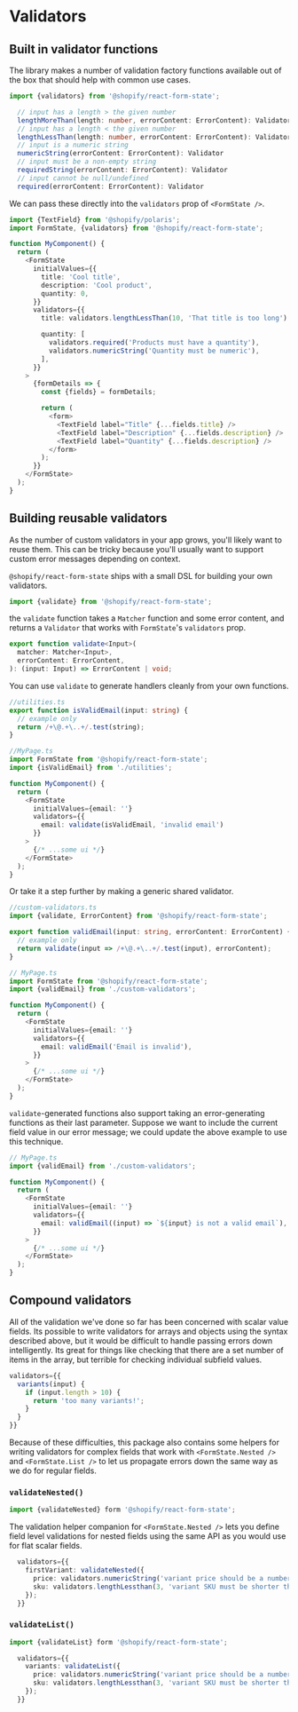 # Validators

## Built in validator functions

The library makes a number of validation factory functions available out of the box that should help with common use cases.

```typescript
import {validators} from '@shopify/react-form-state';
```

```typescript
  // input has a length > the given number
  lengthMoreThan(length: number, errorContent: ErrorContent): Validator
  // input has a length < the given number
  lengthLessThan(length: number, errorContent: ErrorContent): Validator
  // input is a numeric string
  numericString(errorContent: ErrorContent): Validator
  // input must be a non-empty string
  requiredString(errorContent: ErrorContent): Validator
  // input cannot be null/undefined
  required(errorContent: ErrorContent): Validator
```

We can pass these directly into the `validators` prop of `<FormState />`.

```typescript
import {TextField} from '@shopify/polaris';
import FormState, {validators} from '@shopify/react-form-state';

function MyComponent() {
  return (
    <FormState
      initialValues={{
        title: 'Cool title',
        description: 'Cool product',
        quantity: 0,
      }}
      validators={{
        title: validators.lengthLessThan(10, 'That title is too long')

        quantity: [
          validators.required('Products must have a quantity'),
          validators.numericString('Quantity must be numeric'),
        ],
      }}
    >
      {formDetails => {
        const {fields} = formDetails;

        return (
          <form>
            <TextField label="Title" {...fields.title} />
            <TextField label="Description" {...fields.description} />
            <TextField label="Quantity" {...fields.description} />
          </form>
        );
      }}
    </FormState>
  );
}
```

## Building reusable validators

As the number of custom validators in your app grows, you'll likely want to reuse them. This can be tricky because you'll usually want to support custom error messages depending on context.

`@shopify/react-form-state` ships with a small DSL for building your own validators.

```typescript
import {validate} from '@shopify/react-form-state';
```

the `validate` function takes a `Matcher` function and some error content, and returns a `Validator` that works with `FormState`'s `validators` prop.

```typescript
export function validate<Input>(
  matcher: Matcher<Input>,
  errorContent: ErrorContent,
): (input: Input) => ErrorContent | void;
```

You can use `validate` to generate handlers cleanly from your own functions.

```typescript
//utilities.ts
export function isValidEmail(input: string) {
  // example only
  return /+\@.+\..+/.test(string);
}
```

```typescript
//MyPage.ts
import FormState from '@shopify/react-form-state';
import {isValidEmail} from './utilities';

function MyComponent() {
  return (
    <FormState
      initialValues={email: ''}
      validators={{
        email: validate(isValidEmail, 'invalid email')
      }}
    >
      {/* ...some ui */}
    </FormState>
  );
}
```

Or take it a step further by making a generic shared validator.

```typescript
//custom-validators.ts
import {validate, ErrorContent} from '@shopify/react-form-state';

export function validEmail(input: string, errorContent: ErrorContent) {
  // example only
  return validate(input => /+\@.+\..+/.test(input), errorContent);
}
```

```typescript
// MyPage.ts
import FormState from '@shopify/react-form-state';
import {validEmail} from './custom-validators';

function MyComponent() {
  return (
    <FormState
      initialValues={email: ''}
      validators={{
        email: validEmail('Email is invalid'),
      }}
    >
      {/* ...some ui */}
    </FormState>
  );
}
```

`validate`-generated functions also support taking an error-generating functions as their last parameter. Suppose we want to include the current field value in our error message; we could update the above example to use this technique.

```typescript
// MyPage.ts
import {validEmail} from './custom-validators';

function MyComponent() {
  return (
    <FormState
      initialValues={email: ''}
      validators={{
        email: validEmail((input) => `${input} is not a valid email`),
      }}
    >
      {/* ...some ui */}
    </FormState>
  );
}
```

## Compound validators

All of the validation we've done so far has been concerned with scalar value fields. Its possible to write validators for arrays and objects using the syntax described above, but it would be difficult to handle passing errors down intelligently. Its great for things like checking that there are a set number of items in the array, but terrible for checking individual subfield values.

```typescript
validators={{
  variants(input) {
    if (input.length > 10) {
      return 'too many variants!';
    }
  }
}}
```

Because of these difficulties, this package also contains some helpers for writing validators for complex fields that work with `<FormState.Nested />` and `<FormState.List />` to let us propagate errors down the same way as we do for regular fields.

### `validateNested()`

```typescript
import {validateNested} form '@shopify/react-form-state';
```

The validation helper companion for `<FormState.Nested />` lets you define field level validations for nested fields using the same API as you would use for flat scalar fields.

```typescript
  validators={{
    firstVariant: validateNested({
      price: validators.numericString('variant price should be a number'),
      sku: validators.lengthLessthan(3, 'variant SKU must be shorter than 3 characters');
    });
  }}
```

### `validateList()`

```typescript
import {validateList} form '@shopify/react-form-state';
```

```typescript
  validators={{
    variants: validateList({
      price: validators.numericString('variant price should be a number'),
      sku: validators.lengthLessthan(3, 'variant SKU must be shorter than 3 characters');
    });
  }}
```
